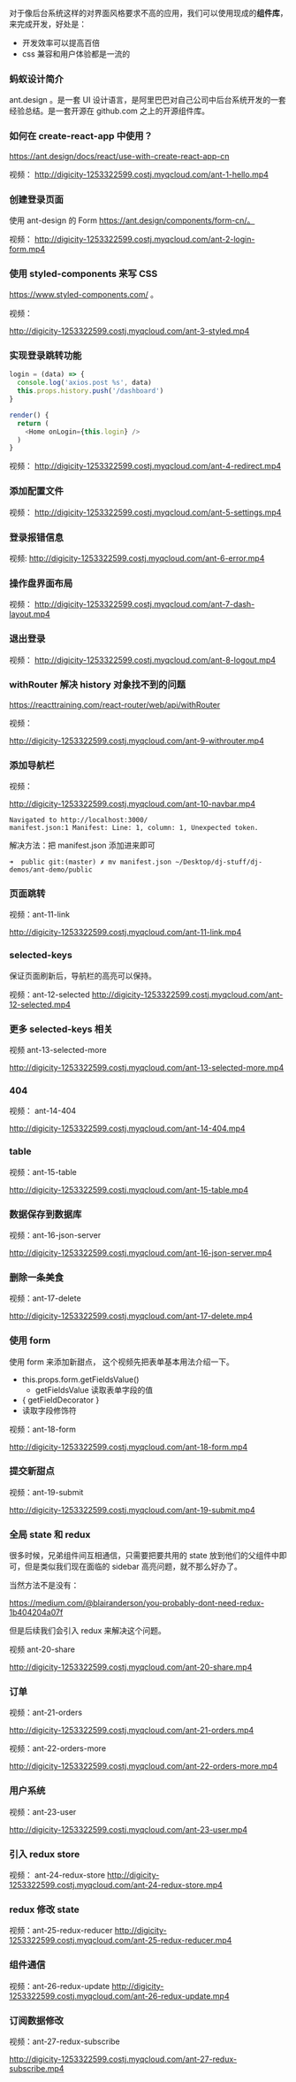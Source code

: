 对于像后台系统这样的对界面风格要求不高的应用，我们可以使用现成的**组件库**，来完成开发，好处是：

- 开发效率可以提高百倍
- css 兼容和用户体验都是一流的


### 蚂蚁设计简介

ant.design 。是一套 UI 设计语言，是阿里巴巴对自己公司中后台系统开发的一套经验总结。是一套开源在 github.com 之上的开源组件库。

### 如何在 create-react-app 中使用？

https://ant.design/docs/react/use-with-create-react-app-cn

视频：
http://digicity-1253322599.costj.myqcloud.com/ant-1-hello.mp4


### 创建登录页面

使用 ant-design 的 Form https://ant.design/components/form-cn/。

视频：
http://digicity-1253322599.costj.myqcloud.com/ant-2-login-form.mp4


### 使用 styled-components 来写 CSS

https://www.styled-components.com/ 。

视频：

http://digicity-1253322599.costj.myqcloud.com/ant-3-styled.mp4


### 实现登录跳转功能


```js
login = (data) => {
  console.log('axios.post %s', data)
  this.props.history.push('/dashboard')
}

render() {
  return (
    <Home onLogin={this.login} />
  )
}
```

视频：
http://digicity-1253322599.costj.myqcloud.com/ant-4-redirect.mp4


### 添加配置文件

视频：
http://digicity-1253322599.costj.myqcloud.com/ant-5-settings.mp4


### 登录报错信息

视频:
http://digicity-1253322599.costj.myqcloud.com/ant-6-error.mp4


### 操作盘界面布局

视频：
http://digicity-1253322599.costj.myqcloud.com/ant-7-dash-layout.mp4

### 退出登录

视频：
http://digicity-1253322599.costj.myqcloud.com/ant-8-logout.mp4


### withRouter 解决 history 对象找不到的问题

https://reacttraining.com/react-router/web/api/withRouter

视频：

http://digicity-1253322599.costj.myqcloud.com/ant-9-withrouter.mp4

### 添加导航栏

视频：

http://digicity-1253322599.costj.myqcloud.com/ant-10-navbar.mp4

```
Navigated to http://localhost:3000/
manifest.json:1 Manifest: Line: 1, column: 1, Unexpected token.
```

解决方法：把 manifest.json 添加进来即可

```
➜  public git:(master) ✗ mv manifest.json ~/Desktop/dj-stuff/dj-demos/ant-demo/public
```

### 页面跳转

视频：ant-11-link

http://digicity-1253322599.costj.myqcloud.com/ant-11-link.mp4

### selected-keys

保证页面刷新后，导航栏的高亮可以保持。

视频：ant-12-selected
http://digicity-1253322599.costj.myqcloud.com/ant-12-selected.mp4

### 更多 selected-keys 相关

视频 ant-13-selected-more

http://digicity-1253322599.costj.myqcloud.com/ant-13-selected-more.mp4

### 404

视频： ant-14-404

http://digicity-1253322599.costj.myqcloud.com/ant-14-404.mp4

### table

视频：ant-15-table

http://digicity-1253322599.costj.myqcloud.com/ant-15-table.mp4

### 数据保存到数据库

视频：ant-16-json-server

http://digicity-1253322599.costj.myqcloud.com/ant-16-json-server.mp4

### 删除一条美食

视频：ant-17-delete

http://digicity-1253322599.costj.myqcloud.com/ant-17-delete.mp4

### 使用 form

使用 form 来添加新甜点，
这个视频先把表单基本用法介绍一下。

- this.props.form.getFieldsValue()
  - getFieldsValue 读取表单字段的值
-  { getFieldDecorator }
  - 读取字段修饰符

视频：ant-18-form

http://digicity-1253322599.costj.myqcloud.com/ant-18-form.mp4

### 提交新甜点

视频：ant-19-submit

http://digicity-1253322599.costj.myqcloud.com/ant-19-submit.mp4


### 全局 state 和 redux

很多时候，兄弟组件间互相通信，只需要把要共用的 state 放到他们的父组件中即可，但是类似我们现在面临的 sidebar 高亮问题，就不那么好办了。

当然方法不是没有：

https://medium.com/@blairanderson/you-probably-dont-need-redux-1b404204a07f

但是后续我们会引入 redux 来解决这个问题。

视频 ant-20-share

http://digicity-1253322599.costj.myqcloud.com/ant-20-share.mp4


### 订单

视频：ant-21-orders

http://digicity-1253322599.costj.myqcloud.com/ant-21-orders.mp4

视频：ant-22-orders-more

http://digicity-1253322599.costj.myqcloud.com/ant-22-orders-more.mp4

### 用户系统

视频：ant-23-user

http://digicity-1253322599.costj.myqcloud.com/ant-23-user.mp4

### 引入 redux store

视频： ant-24-redux-store
http://digicity-1253322599.costj.myqcloud.com/ant-24-redux-store.mp4

### redux 修改 state

视频：ant-25-redux-reducer
http://digicity-1253322599.costj.myqcloud.com/ant-25-redux-reducer.mp4

### 组件通信

视频：ant-26-redux-update
http://digicity-1253322599.costj.myqcloud.com/ant-26-redux-update.mp4

### 订阅数据修改

视频：ant-27-redux-subscribe

http://digicity-1253322599.costj.myqcloud.com/ant-27-redux-subscribe.mp4
